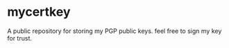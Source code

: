 # mycertkey
A public repository for storing my PGP public keys. feel free to sign my key for trust.

